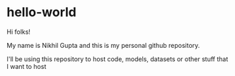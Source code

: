 # hello-world
Hi folks!

My name is Nikhil Gupta and this is my personal github repository.

I'll be using this repository to host code, models, datasets or other stuff that I want to host


